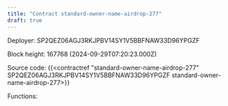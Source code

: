 ```yaml
---
title: "Contract standard-owner-name-airdrop-277"
draft: true
---
```

Deployer: SP2QEZ06AGJ3RKJPBV14SY1V5BBFNAW33D96YPGZF


 



Block height: 167768 (2024-09-29T07:20:23.000Z)

Source code: {{<contractref "standard-owner-name-airdrop-277" SP2QEZ06AGJ3RKJPBV14SY1V5BBFNAW33D96YPGZF standard-owner-name-airdrop-277>}}

Functions:


